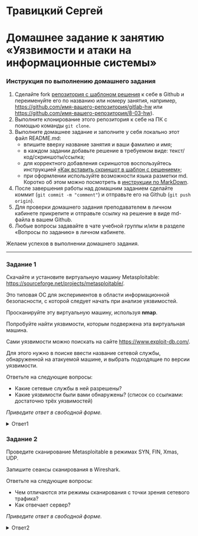 # Травицкий Сергей

# Домашнее задание к занятию «Уязвимости и атаки на информационные системы»

### Инструкция по выполнению домашнего задания

1. Сделайте fork [репозитория c шаблоном решения](https://github.com/netology-code/sys-pattern-homework) к себе в Github и переименуйте его по названию или номеру занятия, например, https://github.com/имя-вашего-репозитория/gitlab-hw или https://github.com/имя-вашего-репозитория/8-03-hw).
2. Выполните клонирование этого репозитория к себе на ПК с помощью команды `git clone`.
3. Выполните домашнее задание и заполните у себя локально этот файл README.md:
   - впишите вверху название занятия и ваши фамилию и имя;
   - в каждом задании добавьте решение в требуемом виде: текст/код/скриншоты/ссылка;
   - для корректного добавления скриншотов воспользуйтесь инструкцией [«Как вставить скриншот в шаблон с решением»](https://github.com/netology-code/sys-pattern-homework/blob/main/screen-instruction.md);
   - при оформлении используйте возможности языка разметки md. Коротко об этом можно посмотреть в [инструкции по MarkDown](https://github.com/netology-code/sys-pattern-homework/blob/main/md-instruction.md).
4. После завершения работы над домашним заданием сделайте коммит (`git commit -m "comment"`) и отправьте его на Github (`git push origin`).
5. Для проверки домашнего задания преподавателем в личном кабинете прикрепите и отправьте ссылку на решение в виде md-файла в вашем Github.
6. Любые вопросы задавайте в чате учебной группы и/или в разделе «Вопросы по заданию» в личном кабинете.

Желаем успехов в выполнении домашнего задания.

------

### Задание 1

Скачайте и установите виртуальную машину Metasploitable: https://sourceforge.net/projects/metasploitable/.

Это типовая ОС для экспериментов в области информационной безопасности, с которой следует начать при анализе уязвимостей.

Просканируйте эту виртуальную машину, используя **nmap**.

Попробуйте найти уязвимости, которым подвержена эта виртуальная машина.

Сами уязвимости можно поискать на сайте https://www.exploit-db.com/.

Для этого нужно в поиске ввести название сетевой службы, обнаруженной на атакуемой машине, и выбрать подходящие по версии уязвимости.

Ответьте на следующие вопросы:

- Какие сетевые службы в ней разрешены?
- Какие уязвимости были вами обнаружены? (список со ссылками: достаточно трёх уязвимостей)
  
*Приведите ответ в свободной форме.*  

<details>
<summary>Ответ1</summary>  

- Установленна Metasploitable

**Скрин**

![img](https://github.com/travickiy67/attacks-on-information-systems/blob/main/img/1.1.png)  

- Просканирована:
- `nmap -sV  192.168.0.8`  
- ` sudo nmap -sV -Pn --script vulners 192.168.0.8`    
- `nmap -S  192.168.0.8`  

- Сканирование с помощью скрипта ` sudo nmap -sV -Pn --script vulners 192.168.0.8` показало все уязвимости с сылками на описание и балами риска  

Службы:  
ftp  
ssh  
telnet  
smtp  
domain  
http  
rpcbind  
netbios-ssn  
login  
tcpwrapped  
java-rmi  
bindshell  
nfs  
mysql  
postgresql  
vnc  
irc  
ajp13  

Ссылки с сайта https://sourceforge.net/projects/metasploitable/:  

https://www.exploit-db.com/exploits/17491   

https://www.exploit-db.com/exploits/6122   

https://www.exploit-db.com/exploits/30020   

https://www.exploit-db.com/exploits/31965  

**Скрины, результат сканирования**

![img](https://github.com/travickiy67/attacks-on-information-systems/blob/main/img/1.2.png)  

![img](https://github.com/travickiy67/attacks-on-information-systems/blob/main/img/1.3.png)  

![img](https://github.com/travickiy67/attacks-on-information-systems/blob/main/img/1.4.png)  

</details>

### Задание 2

Проведите сканирование Metasploitable в режимах SYN, FIN, Xmas, UDP.

Запишите сеансы сканирования в Wireshark.

Ответьте на следующие вопросы:

- Чем отличаются эти режимы сканирования с точки зрения сетевого трафика?
- Как отвечает сервер?

*Приведите ответ в свободной форме.*

<details>
<summary>Ответ2</summary>  
 
Режим SYN.  
Эту технику часто называют сканированием с использованием полуотрытых соединений, т.к. вы не открываете полного TCP соединения.   
Вы посылаете SYN пакет, как если бы вы хотели установить реальное соединение и ждете. Ответы SYN/ACK указывают на то, что порт  
прослушивается (открыт), а RST (сброс) на то, что не прослушивается. Если после нескольких запросов не приходит никакого ответа,  
то порт помечается как фильтруемый. Порт также помечается как фильтруемый, если в ответ приходит ICMP сообщение об ошибке недостижимости.  

`sudo nmap -sS 192.168.0.8`

![img](https://github.com/travickiy67/attacks-on-information-systems/blob/main/img/2.1.png)  

![img](https://github.com/travickiy67/attacks-on-information-systems/blob/main/img/2.1.png)  

Режим FIN.  
В этом случае исследуемой системе отправляется пакет FIN. в ответ узел должен отправить пакет RST для всех закрытых портов.  
На открытые порты система игнорирует пакеты и не отправляет ответа. Данный метод срабатывает только для стека протоколов TCP/IP,  
реализованного в системе UNIX.

`sudo nmap -sF 192.168.0.8`

![img](https://github.com/travickiy67/attacks-on-information-systems/blob/main/img/3.1.png)    

![img](https://github.com/travickiy67/attacks-on-information-systems/blob/main/img/3.2.png)   

Xmas.  
При использовании данного метода на исследуемый порт отправляются пакеты FIN, URG и PUSH. в ответ система должна отправить сообщения RST для всех закрытых портов.  

`sudo nmap -sX 192.168.0.8`

![img](https://github.com/travickiy67/attacks-on-information-systems/blob/main/img/4.1.png)  

![img](https://github.com/travickiy67/attacks-on-information-systems/blob/main/img/4.2.png)  

UDP.  
На каждый порт сканируемой машины отправляется UDP-пакет без данных. Этот метод используется для определения, какие UDP-порты на сканируемом  
хосте являются открытыми.Если в ответ было получено ICMP-сообщение "порт недоступен", это означает, что порт закрыт. В противном случае предполагается,  
что сканируемый порт открыт. Этот метод считается ненадежным, В связи с тем, что протокол UDP не гарантирует доставки, точность данного метода очень сильно  
зависит от множества факторов, влияющих на использование системных и сетевых ресурсов, к тому же он очень медленный   

`sudo nmap -sU 192.168.0.8`
*Очень долгий процес*  

![img](https://github.com/travickiy67/attacks-on-information-systems/blob/main/img/5.1.png)  

![img](https://github.com/travickiy67/attacks-on-information-systems/blob/main/img/5.2.png)  

</details>

